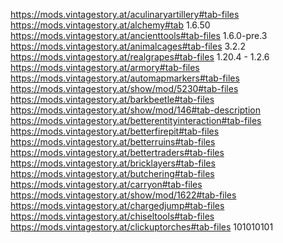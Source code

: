 https://mods.vintagestory.at/aculinaryartillery#tab-files  
https://mods.vintagestory.at/alchemy#tab    1.6.50  
https://mods.vintagestory.at/ancienttools#tab-files  1.6.0-pre.3  
https://mods.vintagestory.at/animalcages#tab-files   3.2.2  
https://mods.vintagestory.at/realgrapes#tab-files    1.20.4 - 1.2.6  
https://mods.vintagestory.at/armory#tab-files    
https://mods.vintagestory.at/automapmarkers#tab-files  
https://mods.vintagestory.at/show/mod/5230#tab-files      
https://mods.vintagestory.at/barkbeetle#tab-files  
https://mods.vintagestory.at/show/mod/146#tab-description  
https://mods.vintagestory.at/betterentityinteraction#tab-files  
https://mods.vintagestory.at/betterfirepit#tab-files  
https://mods.vintagestory.at/betterruins#tab-files  
https://mods.vintagestory.at/bettertraders#tab-files  
https://mods.vintagestory.at/bricklayers#tab-files  
https://mods.vintagestory.at/butchering#tab-files  
https://mods.vintagestory.at/carryon#tab-files  
https://mods.vintagestory.at/show/mod/1622#tab-files  
https://mods.vintagestory.at/chargedjump#tab-files  
https://mods.vintagestory.at/chiseltools#tab-files  
https://mods.vintagestory.at/clickuptorches#tab-files 101010101  
